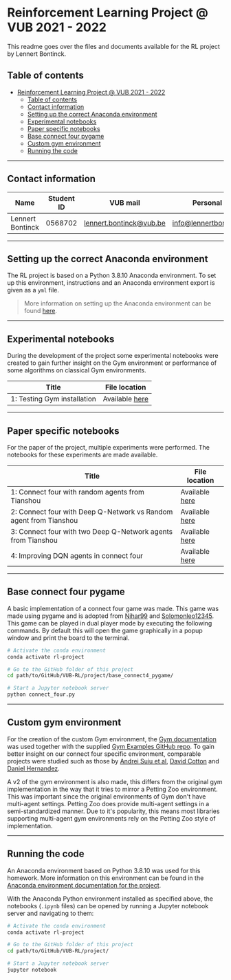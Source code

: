 # Reinforcement Learning Project @ VUB 2021 - 2022

This readme goes over the files and documents available for the RL project by Lennert Bontinck.

## Table of contents

- [Reinforcement Learning Project @ VUB 2021 - 2022](#reinforcement-learning-project--vub-2021---2022)
  - [Table of contents](#table-of-contents)
  - [Contact information](#contact-information)
  - [Setting up the correct Anaconda environment](#setting-up-the-correct-anaconda-environment)
  - [Experimental  notebooks](#experimental--notebooks)
  - [Paper specific notebooks](#paper-specific-notebooks)
  - [Base connect four pygame](#base-connect-four-pygame)
  - [Custom gym environment](#custom-gym-environment)
  - [Running the code](#running-the-code)

<hr>


## Contact information

| Name             | Student ID | VUB mail                                                  | Personal mail                                               |
| ---------------- | ---------- | --------------------------------------------------------- | ----------------------------------------------------------- |
| Lennert Bontinck | 0568702    | [lennert.bontinck@vub.be](mailto:lennert.bontinck@vub.be) | [info@lennertbontinck.com](mailto:info@lennertbontinck.com) |

<hr>


## Setting up the correct Anaconda environment

The RL project is based on a Python 3.8.10 Anaconda environment. To set up this environment, instructions and an Anaconda environment export is given as a `yml` file.

> More information on setting up the Anaconda environment can be found [here](../documentation/README.md).

<hr>


## Experimental  notebooks

During the development of the project some experimental notebooks were created to gain further insight on the Gym environment or performance of some algorithms on classical Gym environments.

| **Title**                   | **File location**                                            |
| --------------------------- | ------------------------------------------------------------ |
| 1: Testing Gym installation | Available [here](experimental-notebooks/1-testing-gym-installation.ipynb) |

<hr>


## Paper specific notebooks

For the paper of the project, multiple experiments were performed. The notebooks for these experiments are made available.

| **Title**                                                    | **File location**                                            |
| ------------------------------------------------------------ | ------------------------------------------------------------ |
| 1: Connect four with random agents from Tianshou             | Available [here](paper_notebooks/1-learning-connect-four-random-agents-tianshou.ipynb) |
| 2: Connect four with Deep Q-Network vs Random agent from Tianshou | Available [here](paper_notebooks/2-learning-connect-four-dqn-vs-random-agent-tianshou.ipynb) |
| 3: Connect four with two Deep Q-Network agents from Tianshou | Available [here](paper_notebooks/3-learning-connect-four-dqn-agents-tianshou.ipynb) |
| 4: Improving DQN agents in connect four                      | Available [here](paper_notebooks/4-improving-dqn-agents.ipynb) |



<hr>


## Base connect four pygame

A basic implementation of a connect four game was made. This game was made using pygame and is adopted from [Nihar99](https://github.com/Nihar99/pygame) and [Solomonleo12345](https://github.com/solomonleo12345/ConnectFour-Game). This game can be played in dual player mode by executing the following commands. By default this will open the game graphically in a popup window and print the board to the terminal.


```bash
# Activate the conda environment
conda activate rl-project

# Go to the GitHub folder of this project
cd path/to/GitHub/VUB-RL/project/base_connect4_pygame/

# Start a Jupyter notebook server
python connect_four.py
```



<hr>


## Custom gym environment

For the creation of the custom Gym environment, the [Gym documentation](https://www.gymlibrary.ml/content/environment_creation/) was used together with the supplied [Gym Examples GitHub repo](https://github.com/Farama-Foundation/gym-examples). To gain better insight on our connect four specific environment, comparable projects were studied such as those by [Andrei Suiu et al](https://github.com/IASIAI/gym-connect-four), [David Cotton](https://github.com/davidcotton/gym-connect4) and [Daniel Hernandez](https://github.com/Danielhp95/gym-connect4).

A v2 of the gym environment is also made, this differs from the original gym implementation in the way that it tries to mirror a Petting Zoo environment. This was important since the original environments of Gym don't have multi-agent settings. Petting Zoo does provide multi-agent settings in a semi-standardized manner. Due to it's popularity, this means most libraries supporting multi-agent gym environments rely on the Petting Zoo style of implementation.



<hr>


## Running the code

An Anaconda environment based on Python 3.8.10 was used for this homework. More information on this environment can be found in the [Anaconda environment documentation for the project](../../documentation/README.md).

With the Anaconda Python environment installed as specified above, the notebooks (`.ipynb` files) can be opened by running a Jupyter notebook server and navigating to them:

```bash
# Activate the conda environment
conda activate rl-project

# Go to the GitHub folder of this project
cd path/to/GitHub/VUB-RL/project/

# Start a Jupyter notebook server
jupyter notebook
```

